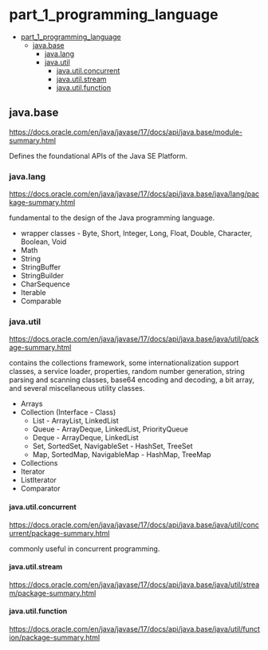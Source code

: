 # part_1_programming_language

<!-- TOC -->
* [part_1_programming_language](#part_1_programming_language)
  * [java.base](#javabase)
    * [java.lang](#javalang)
    * [java.util](#javautil)
      * [java.util.concurrent](#javautilconcurrent)
      * [java.util.stream](#javautilstream)
      * [java.util.function](#javautilfunction)
<!-- TOC -->

## java.base
https://docs.oracle.com/en/java/javase/17/docs/api/java.base/module-summary.html

Defines the foundational APIs of the Java SE Platform. 

### java.lang
https://docs.oracle.com/en/java/javase/17/docs/api/java.base/java/lang/package-summary.html

fundamental to the design of the Java programming language.
- wrapper classes - Byte, Short, Integer, Long, Float, Double, Character, Boolean, Void
- Math
- String
- StringBuffer
- StringBuilder
- CharSequence
- Iterable
- Comparable

### java.util
https://docs.oracle.com/en/java/javase/17/docs/api/java.base/java/util/package-summary.html

contains the collections framework, some internationalization support classes, a service loader, properties, random number generation, string parsing and scanning classes, base64 encoding and decoding, a bit array, and several miscellaneous utility classes.
- Arrays
- Collection (Interface - Class)
  - List - ArrayList, LinkedList
  - Queue - ArrayDeque, LinkedList, PriorityQueue
  - Deque - ArrayDeque, LinkedList
  - Set, SortedSet, NavigableSet - HashSet, TreeSet
  - Map, SortedMap, NavigableMap - HashMap, TreeMap
- Collections
- Iterator
- ListIterator
- Comparator

#### java.util.concurrent
https://docs.oracle.com/en/java/javase/17/docs/api/java.base/java/util/concurrent/package-summary.html

commonly useful in concurrent programming.
 
#### java.util.stream
https://docs.oracle.com/en/java/javase/17/docs/api/java.base/java/util/stream/package-summary.html

#### java.util.function
https://docs.oracle.com/en/java/javase/17/docs/api/java.base/java/util/function/package-summary.html

